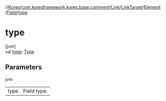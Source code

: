//[Kores](../../../../../../index.md)/[com.koresframework.kores.base.comment](../../../../index.md)/[Link](../../../index.md)/[LinkTarget](../../index.md)/[Element](../index.md)/[Field](index.md)/[type](type.md)

# type

[jvm]\
val [type](type.md): [Type](https://docs.oracle.com/javase/8/docs/api/java/lang/reflect/Type.html)

## Parameters

jvm

| | |
|---|---|
| type | Field type. |
